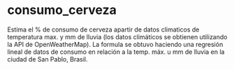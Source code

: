 # consumo_cerveza
Estima el % de consumo de cerveza apartir de datos climaticos de temperatura max. y mm de lluvia (los datos climáticos se obtienen utilizando la API de OpenWeatherMap). La formula se obtuvo haciendo una regresión lineal de datos de consumo en relación a la temp. máx. u mm de lluvia en la ciudad de San Pablo, Brasil.
